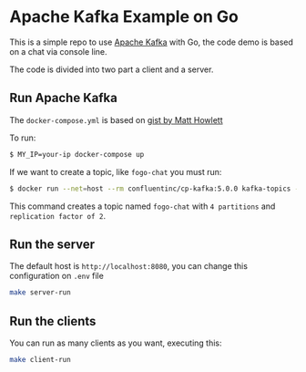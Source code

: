 # Apache Kafka Example on Go

This is a simple repo to use [Apache Kafka]() with Go, the code demo is based on a chat via
console line.

The code is divided into two part a client and a server.

## Run Apache Kafka

The `docker-compose.yml` is based on [gist by Matt Howlett](https://gist.githubusercontent.com/mhowlett/14f70af1a5b44fba80c9d1857a44bb98/raw/c0e6b15cf63801037cde9eb8987dbf767f7d06a2/docker-compose.yml) 

To run:

```sh
$ MY_IP=your-ip docker-compose up
```

If we want to create a topic, like `fogo-chat` you must run:

```sh
$ docker run --net=host --rm confluentinc/cp-kafka:5.0.0 kafka-topics --create --topic fogo-chat --partitions 4 --replication-factor 2 --if-not-exists --zookeeper localhost:32181
```

This command creates a topic named `fogo-chat` with `4 partitions` and `replication factor of 2`.

## Run the server

The default host is `http://localhost:8080`, you can change this configuration on `.env` file

```sh
make server-run
```

## Run the clients

You can run as many clients as you want, executing this:

```sh
make client-run
```
